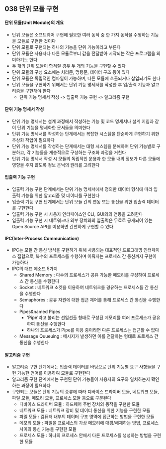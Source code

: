 ## 038 단위 모듈 구현

#### 단위 모듈(Unit Module)의 개요

- 단위 모듈은 소프트웨어 구현에 필요한 여러 동작 중 한 가지 동작을 수행하는 기능을 모듈로 구현한 것이다
- 단위 모듈로 구현되는 하나의 기능을 단위 기능이라고 부른다
- 단위 모듈은 사용자나 다른 모듈로부터 값을 전달받아 시작되는 작은 프로그램을 의미하기도 한다
- 두 개의 단위 모듈이 합쳐질 경우 두 개의 기능을 구현할 수 있다
- 단위 모듈의 구성 요소에는 처리문, 명령문, 데이터 구조 등이 있다
- 단위 모듈은 독립적인 컴파일이 가능하며, 다른 모듈에 호출되거나 삽입되기도 한다
- 단위 모듈을 구현하기 위해서는 단위 기능 명세서를 작성한 후 입/출력 기능과 알고리즘을 구현해야 한다
  - 단위 기능 명세서 작성 -> 입출력 기능 구현 -> 알고리즘 구현



#### 단위 기능 명세서 작성

- 단위 기능 명세서는 설계 과정에서 작성하는 기능 및 코드 명세서나 설계 지침과 같이 단위 기능을 명세화한 문서들을 의미한다
- 단위 기능 명세서를 작성하는 단계에서는 복잡한 시스템을 단순하게 구현하기 위한 추상화 작업이 필요하다
- 단위 기능 명세서를 작성하는 단계에서는 대형 시스템을 분해하여 단위 기능별로 구분하고, 각 기능들을 계층적으로 구성하는 구조화 과정을 거친다
- 단위 기능 명세서 작성 시 모듈의 독립적인 운용과 한 모듈 내의 정보가 다른 모듈에 영향을 주지 않도록 정보 은닉의 원리를 고려한다



#### 입출력 기능 구현

- 입출력 기능 구현 단계에서는 단위 기능 명세서에서 정의한 데이터 형식에 따라 입출력 기능을 위한 알고리즘 및 데이터를 구현한다
- 입출력 기능 구현 단계에서는 단위 모듈 간의 연동 또는 통신을 위한 입출력 데이터를 구현한다
- 입출력 기능 구현 시 사용자 인터페이스인 CLI, GUI와의 연동을 고려한다
- 입출력 기능 구현 시 네트워크나 외부 장치와의 입출력은 무료로 공개되어 있는 Open Source API를 이용하면 간편하게 구현할 수 있다



#### IPC(Inter-Process Communication)

- IPC는 모듈 간 통신 방식을 구현하기 위해 사용되는 대표적인 프로그래밍 인터페이스 집합으로, 복수의 프로세스를 수행하며 이뤄지는 프로세스 간 통신까지 구현이 가능하다
- IPC의 대표 메소드 5가지
  - Shared Memory : 다수의 프로세스가 공유 가능한 메모리를 구성하여 프로세스 간 통신을 수행한다
  - Socket : 네트워크 소켓을 이용하여 네트워크를 경유하는 프로세스들 간 통신을 수행한다
  - Semaphores : 공유 자원에 대한 접근 제어를 통해 프로세스 간 통신을 수행한다
  - Pipes&named Pipes
    - 'Pipe'라고 불리는 선입선출 형태로 구성된 메모리를 여러 프로세스가 공유하여 통신을 수행한다
    - 하나의 프로세스가 Pipe를 이용 중이라면 다른 프로세스는 접근할 수 없다
  - Message Quueuing : 메시지가 발생하면 이를 전달하는 형태로 프로세스 간 통신을 수행한다



#### 알고리즘 구현

- 알고리즘 구현 단계에서는 입출력 데이터를 바탕으로 단위 기능별 요구 사항들을 구현 가능한 언어를 이용하여 모듈로 구현한다
- 알고리즘 구현 단계에서는 구현된 단위 기능들이 사용자의 요구와 일치하는지 확인하는 과정이 필요하다
- 구현되는 모듈은 단위 기능의 종류에 따라 디바이스 드라이버 모듈, 네트워크 모듈, 파일 모듈, 메모리 모듈, 프로세스 모듈 등으로 구분된다
  - 디바이스 드라이버 모듈 : 하드웨어 주변 장치의 동작을 구현한 모듈
  - 네트워크 모듈 : 네트워크 장비 및 데이터 통신을 위한 기능을 구현한 모듈
  - 파일 모듈 : 컴퓨터 내부의 데이터 구조 영역에 접근하는 방법을 구현한 모듈
  - 메모리 모듈 : 파일을 프로세스의 가상 메모리에 매핑/해제하는 방법, 프로세스 사이의 통신 기능을 구현한 모듈
  - 프로세스 모듈 : 하나의 프로세스 안에서 다른 프로세스를 생성하는 방법을 구현한 모듈